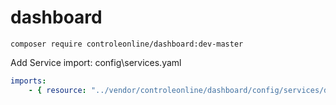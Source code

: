# dashboard


`composer require controleonline/dashboard:dev-master`


Add Service import:
config\services.yaml

```yaml
imports:
    - { resource: "../vendor/controleonline/dashboard/config/services/dashboard.yaml" }    
```